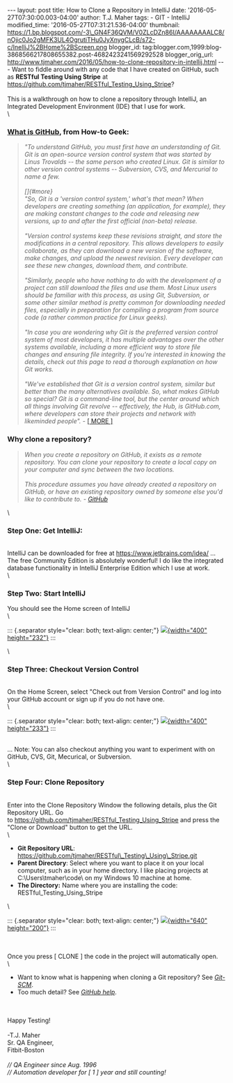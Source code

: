 \-\-- layout: post title: How to Clone a Repository in IntelliJ date:
\'2016-05-27T07:30:00.003-04:00\' author: T.J. Maher tags: - GIT -
IntelliJ modified\_time: \'2016-05-27T07:31:21.536-04:00\' thumbnail:
https://1.bp.blogspot.com/-3\_GN4F36QVM/V0ZLcDZn86I/AAAAAAAALC8/nOjic0Jo2gMFK3UL4OgrutiTHu0JyXnygCLcB/s72-c/InelliJ%2BHome%2BScreen.png
blogger\_id:
tag:blogger.com,1999:blog-3868566217808655382.post-4682423241569292528
blogger\_orig\_url:
http://www.tjmaher.com/2016/05/how-to-clone-repository-in-intellij.html
\-\-- Want to fiddle around with any code that I have created on GitHub,
such as **RESTful Testing Using Stripe** at
<https://github.com/tjmaher/RESTful_Testing_Using_Stripe>?\
\
This is a walkthrough on how to clone a repository through IntelliJ, an
Integrated Development Environment (IDE) that I use for work.\
\

### [What is GitHub](http://www.howtogeek.com/180167/htg-explains-what-is-github-and-what-do-geeks-use-it-for/), from How-to Geek:

> *\"To understand GitHub, you must first have an understanding of Git.
> Git is an open-source version control system that was started by Linus
> Trovalds -- the same person who created Linux. Git is similar to other
> version control systems -- Subversion, CVS, and Mercurial to name a
> few.\
> *\
> []{#more}*\
> \"So, Git is a \'version control system,\' what's that mean? When
> developers are creating something (an application, for example), they
> are making constant changes to the code and releasing new versions, up
> to and after the first official (non-beta) release.\
> \
> \"Version control systems keep these revisions straight, and store the
> modifications in a central repository. This allows developers to
> easily collaborate, as they can download a new version of the
> software, make changes, and upload the newest revision. Every
> developer can see these new changes, download them, and contribute.\
> \
> \"Similarly, people who have nothing to do with the development of a
> project can still download the files and use them. Most Linux users
> should be familiar with this process, as using Git, Subversion, or
> some other similar method is pretty common for downloading needed
> files, especially in preparation for compiling a program from source
> code (a rather common practice for Linux geeks).\
> \
> \"In case you are wondering why Git is the preferred version control
> system of most developers, it has multiple advantages over the other
> systems available, including a more efficient way to store file
> changes and ensuring file integrity. If you're interested in knowing
> the details, check out this page to read a thorough explanation on how
> Git works.\
> \
> \"We've established that Git is a version control system, similar but
> better than the many alternatives available. So, what makes GitHub so
> special? Git is a command-line tool, but the center around which all
> things involving Git revolve -- effectively, the Hub, is GitHub.com,
> where developers can store their projects and network with likeminded
> people\".* - [\[ MORE
> \]](http://www.howtogeek.com/180167/htg-explains-what-is-github-and-what-do-geeks-use-it-for/)

### **Why clone a repository?**

> *When you create a repository on GitHub, it exists as a remote
> repository. You can clone your repository to create a local copy on
> your computer and sync between the two locations.\
> \
> This procedure assumes you have already created a repository on
> GitHub, or have an existing repository owned by someone else you\'d
> like to contribute to. -
> [GitHub](https://help.github.com/articles/cloning-a-repository/)*

\

### Step One: Get IntelliJ:

\
IntelliJ can be downloaded for free at <https://www.jetbrains.com/idea/>
\... The free Community Edition is absolutely wonderful! I do like the
integrated database functionality in IntelliJ Enterprise Edition which I
use at work.\
\

### Step Two: Start IntelliJ 

You should see the Home screen of IntelliJ\
\

::: {.separator style="clear: both; text-align: center;"}
[![](https://1.bp.blogspot.com/-3_GN4F36QVM/V0ZLcDZn86I/AAAAAAAALC8/nOjic0Jo2gMFK3UL4OgrutiTHu0JyXnygCLcB/s400/InelliJ%2BHome%2BScreen.png){width="400"
height="232"}](https://1.bp.blogspot.com/-3_GN4F36QVM/V0ZLcDZn86I/AAAAAAAALC8/nOjic0Jo2gMFK3UL4OgrutiTHu0JyXnygCLcB/s1600/InelliJ%2BHome%2BScreen.png)
:::

\

### Step Three: Checkout Version Control

\
On the Home Screen, select \"Check out from Version Control\" and log
into your GitHub account or sign up if you do not have one.\
\

::: {.separator style="clear: both; text-align: center;"}
[![](https://3.bp.blogspot.com/-akAecwzfAnQ/V0ZLjPH95TI/AAAAAAAALDA/1HIun22c4ukqvmyOnXP8jWfK744blt7hgCLcB/s400/IntelliJ%2BGithub.png){width="400"
height="233"}](https://3.bp.blogspot.com/-akAecwzfAnQ/V0ZLjPH95TI/AAAAAAAALDA/1HIun22c4ukqvmyOnXP8jWfK744blt7hgCLcB/s1600/IntelliJ%2BGithub.png)
:::

\
\... Note: You can also checkout anything you want to experiment with on
GitHub, CVS, Git, Mecurical, or Subversion.\
\

### Step Four: Clone Repository

\
Enter into the Clone Repository Window the following details, plus the
Git Repository URL. Go
to <https://github.com/tjmaher/RESTful_Testing_Using_Stripe> and press
the \"Clone or Download\" button to get the URL.\
\

-   **Git Repository URL**:
    https://github.com/tjmaher/RESTful\_Testing\_Using\_Stripe.git
-   **Parent Directory**: Select where you want to place it on your
    local computer, such as in your home directory. I like placing
    projects at C:\\Users\\tmaher\\code\\ on my Windows 10 machine at
    home.
-   **The Directory:** Name where you are installing the code:
    RESTful\_Testing\_Using\_Stripe

\

::: {.separator style="clear: both; text-align: center;"}
[![](https://2.bp.blogspot.com/-N7NvQ3wWXFA/V0ZNV0O6BcI/AAAAAAAALDQ/Z-s-wOX40OAu0-m86ipqqHwSFyQGVgo1QCLcB/s640/clone.png){width="640"
height="200"}](https://2.bp.blogspot.com/-N7NvQ3wWXFA/V0ZNV0O6BcI/AAAAAAAALDQ/Z-s-wOX40OAu0-m86ipqqHwSFyQGVgo1QCLcB/s1600/clone.png)
:::

\
\
Once you press \[ CLONE \] the code in the project will automatically
open.\
\

-   Want to know what is happening when cloning a Git repository? See
    [*Git-SCM*](https://git-scm.com/docs/git-clone).
-   Too much detail? See [*GitHub
    help*](https://help.github.com/articles/cloning-a-repository/).

\
\
Happy Testing!\
\
-T.J. Maher\
Sr. QA Engineer,\
Fitbit-Boston\
\
*// QA Engineer since Aug. 1996\
// Automation developer for \[ 1 \] year and still counting!*

